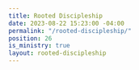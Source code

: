 ```yaml
---
title: Rooted Discipleship
date: 2023-08-22 15:23:00 -04:00
permalink: "/rooted-discipleship/"
position: 26
is_ministry: true
layout: rooted-discipleship
---
```


